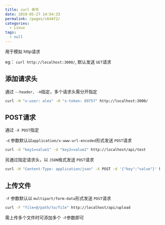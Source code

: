 ```yaml
---
title: curl 命令
date: 2019-05-27 14:54:33
permalink: /pages/c6d4f2/
categories: 
  - Linux
tags: 
  - null
---
```


用于模拟 http请求

eg： `curl http://localhost:3000/`, 默认发送 `GET`请求


## 添加请求头
通过 `--header, -H`指定，多个请求头需分开指定
```sh
curl -H "x-user: alex" -H "x-token: 89757" http://localhost:3000/
```

## POST请求
通过 `-X POST`指定

`-d` 参数默认以`application/x-www-url-encoded`形式发送 `POST`请求
```sh
curl -d "key1=value1" -d "key2=value2" http://localhost/api/test
```

另通过指定请求头，以 `JSON`格式发送 `POST`请求
```sh
curl -H "Content-Type: application/json" -X POST -d '{"key":"value"}' http://localhost/api/test
```

## 上传文件
`-F` 参数默认以 `multipart/form-data`形式发送 `POST`请求  
```sh
curl -F "file=@/path/to/file" http://localhost/api/upload
```
需上传多个文件时可添加多个 `-F`参数即可